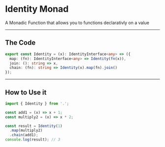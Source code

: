 # Identity Monad

A Monadic Function that allows you to functions declarativly on a value

---

## The Code

```typescript
export const Identity = (x): IdentityInterface<any> => ({
  map: (fn): IdentityInterface<any> => Identity(fn(x)),
  join: (): string => x,
  chain: (fn): string => Identity(x).map(fn).join()
});
```

---

## How to Use it

```typescript
import { Identity } from '.';

const add1 = (x) => x + 1;
const multiply2 = (x) => x * 2;

const result = Identity(1)
  .map(multiply2)
  .chain(add1);
console.log(result); // 3
```
